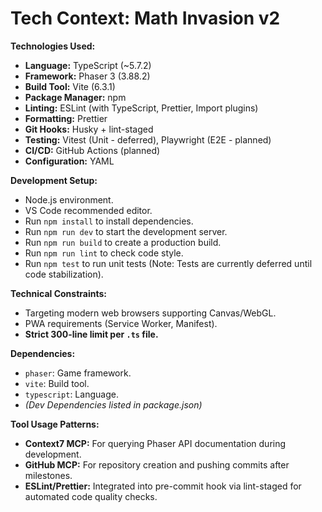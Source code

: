 # Tech Context: Math Invasion v2

**Technologies Used:**
*   **Language:** TypeScript (~5.7.2)
*   **Framework:** Phaser 3 (3.88.2)
*   **Build Tool:** Vite (6.3.1)
*   **Package Manager:** npm
*   **Linting:** ESLint (with TypeScript, Prettier, Import plugins)
*   **Formatting:** Prettier
*   **Git Hooks:** Husky + lint-staged
*   **Testing:** Vitest (Unit - deferred), Playwright (E2E - planned)
*   **CI/CD:** GitHub Actions (planned)
*   **Configuration:** YAML

**Development Setup:**
*   Node.js environment.
*   VS Code recommended editor.
*   Run `npm install` to install dependencies.
*   Run `npm run dev` to start the development server.
*   Run `npm run build` to create a production build.
*   Run `npm run lint` to check code style.
*   Run `npm test` to run unit tests (Note: Tests are currently deferred until code stabilization).

**Technical Constraints:**
*   Targeting modern web browsers supporting Canvas/WebGL.
*   PWA requirements (Service Worker, Manifest).
*   **Strict 300-line limit per `.ts` file.**

**Dependencies:**
*   `phaser`: Game framework.
*   `vite`: Build tool.
*   `typescript`: Language.
*   *(Dev Dependencies listed in package.json)*

**Tool Usage Patterns:**
*   **Context7 MCP:** For querying Phaser API documentation during development.
*   **GitHub MCP:** For repository creation and pushing commits after milestones.
*   **ESLint/Prettier:** Integrated into pre-commit hook via lint-staged for automated code quality checks.
